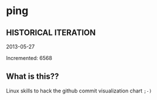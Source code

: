 # ping

## HISTORICAL ITERATION
2013-05-27

Incremented: 6568

## What is this?? 
Linux skills to hack the github commit visualization chart `;-)`
